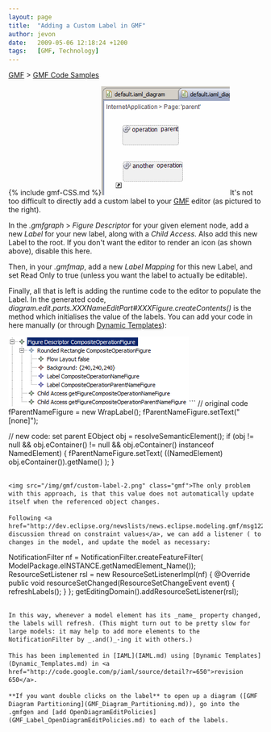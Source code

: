 ```yaml
---
layout: page
title:  "Adding a Custom Label in GMF"
author: jevon
date:   2009-05-06 12:18:24 +1200
tags:   [GMF, Technology]
---
```


[GMF](GMF.md) > [GMF Code Samples](GMF_Code_Samples.md)

{% include gmf-CSS.md %}<img src="/img/gmf/custom-label-3.png" class="gmf">It's not too difficult to directly add a custom label to your [GMF](GMF.md) editor (as pictured to the right). 

In the _.gmfgraph_ > _Figure Descriptor_ for your given element node, add a new _Label_ for your new label, along with a _Child Access_. Also add this new Label to the root. If you don't want the editor to render an icon (as shown above), disable this here. 

Then, in your _.gmfmap_, add a new _Label Mapping_ for this new Label, and set Read Only to true (unless you want the label to actually be editable).

Finally, all that is left is adding the runtime code to the editor to populate the Label. In the generated code, _diagram.edit.parts.XXXNameEditPart#XXXFigure.createContents()_ is the method which initialises the value of the labels. You can add your code in here manually (or through [Dynamic Templates](Dynamic_Templates.md)):

<img src="/img/gmf/custom-label-1.png" class="gmf">```
// original code
fParentNameFigure = new WrapLabel();
fParentNameFigure.setText("[none]");

// new code: set parent
EObject obj = resolveSemanticElement();
if (obj != null && obj.eContainer() != null && obj.eContainer() instanceof NamedElement)
{
  fParentNameFigure.setText( ((NamedElement) obj.eContainer()).getName() );
}
```

<img src="/img/gmf/custom-label-2.png" class="gmf">The only problem with this approach, is that this value does not automatically update itself when the referenced object changes.

Following <a href="http://dev.eclipse.org/newslists/news.eclipse.modeling.gmf/msg12297.html">a discussion thread on constraint values</a>, we can add a listener ( to changes in the model, and update the model as necessary:

```
NotificationFilter nf = NotificationFilter.createFeatureFilter(
    ModelPackage.eINSTANCE.getNamedElement_Name());
ResourceSetListener rsl = new ResourceSetListenerImpl(nf) {
  @Override
  public void resourceSetChanged(ResourceSetChangeEvent event) {
    refreshLabels();
  }
};
getEditingDomain().addResourceSetListener(rsl);
```

In this way, whenever a model element has its _name_ property changed, the labels will refresh. (This might turn out to be pretty slow for large models: it may help to add more elements to the NotificationFilter by _.and()_-ing it with others.)

This has been implemented in [IAML](IAML.md) using [Dynamic Templates](Dynamic_Templates.md) in <a href="http://code.google.com/p/iaml/source/detail?r=650">revision 650</a>.

**If you want double clicks on the label** to open up a diagram ([GMF Diagram Partitioning](GMF_Diagram_Partitioning.md)), go into the .gmfgen and [add OpenDiagramEditPolicies](GMF_Label_OpenDiagramEditPolicies.md) to each of the labels.
